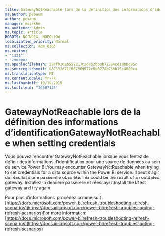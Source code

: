 ```yaml
---
title: GatewayNotReachable lors de la définition des informations d’identification
ms.author: pebaum
author: pebaum
manager: mnirkhe
ms.audience: Admin
ms.topic: article
ROBOTS: NOINDEX, NOFOLLOW
localization_priority: Normal
ms.collection: Adm_O365
ms.custom:
- "1321"
- "2500002"
ms.openlocfilehash: 599fb10eb557217c2de52bbab72784cd10bbe95c
ms.sourcegitcommit: 037331d71f06750d972c0b6278b23bb15c4806ca
ms.translationtype: MT
ms.contentlocale: fr-FR
ms.lasthandoff: 10/18/2019
ms.locfileid: "36507125"
---
```

# <a name="gatewaynotreachable-when-setting-credentials"></a><span data-ttu-id="af1bd-102">GatewayNotReachable lors de la définition des informations d’identification</span><span class="sxs-lookup"><span data-stu-id="af1bd-102">GatewayNotReachable when setting credentials</span></span>

<span data-ttu-id="af1bd-103">Vous pouvez rencontrer GatewayNotReachable lorsque vous tentez de définir des informations d’identification pour une source de données au sein du service Power BI.</span><span class="sxs-lookup"><span data-stu-id="af1bd-103">You may encounter GatewayNotReachable when trying to set credentials for a data source within the Power BI service.</span></span> <span data-ttu-id="af1bd-104">Il peut s’agir du résultat d’une passerelle obsolète.</span><span class="sxs-lookup"><span data-stu-id="af1bd-104">This could be the result of an outdated gateway.</span></span> <span data-ttu-id="af1bd-105">Installez la dernière passerelle et réessayez.</span><span class="sxs-lookup"><span data-stu-id="af1bd-105">Install the latest gateway and try again.</span></span>

<span data-ttu-id="af1bd-106">Pour plus d’informations, procédez comme suit :[https://docs.microsoft.com/power-bi/refresh-troubleshooting-refresh-scenarios](https://docs.microsoft.com/power-bi/refresh-troubleshooting-refresh-scenarios)</span><span class="sxs-lookup"><span data-stu-id="af1bd-106">For more information: [https://docs.microsoft.com/power-bi/refresh-troubleshooting-refresh-scenarios](https://docs.microsoft.com/power-bi/refresh-troubleshooting-refresh-scenarios)</span></span>

